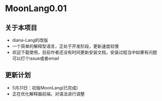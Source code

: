 # MoonLang0.01

## 关于本项目
* diana-Lang的改版
* 一个简单的解释型语言，正处于开发阶段，更新速度较慢<br>
* 欢迎下载使用，目前作者还没有时间更新安装文档，安装过程当中如果有问题可以打个issue或者email

## 更新计划

* 5月31日：初版MoonLang(已完成)
* 正在优化解释器前端，对语法进行调整
